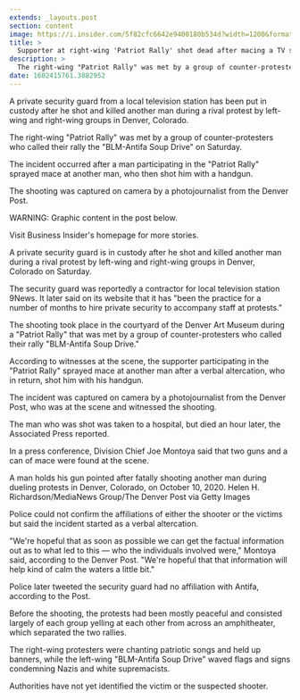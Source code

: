 ```yaml
--- 
extends: _layouts.post 
section: content 
image: https://i.insider.com/5f82cfc6642e9400180b534d?width=1200&format=jpeg 
title: > 
  Supporter at right-wing 'Patriot Rally' shot dead after macing a TV security guard at Denver protest 
description: > 
  The right-wing "Patriot Rally" was met by a group of counter-protesters who called their rally the "BLM-Antifa Soup Drive" on Saturday.The incident occurred after a man participating in the "Patriot Rally" sprayed mace at another man, who then shot him with a handgun.The shooting was captured on camera by a photojournalist from the Denver Post.A private security guard is in custody after he shot and killed another man during a rival protest by left-wing and right-wing groups in Denver, Colorado on Saturday.The security guard was reportedly a contractor for local television station 9News. 
date: 1602415761.3882952 
--- 
```

A private security guard from a local television station has been put in custody after he shot and killed another man during a rival protest by left-wing and right-wing groups in Denver, Colorado.

The right-wing "Patriot Rally" was met by a group of counter-protesters who called their rally the "BLM-Antifa Soup Drive" on Saturday.

The incident occurred after a man participating in the "Patriot Rally" sprayed mace at another man, who then shot him with a handgun.

The shooting was captured on camera by a photojournalist from the Denver Post.

WARNING: Graphic content in the post below.

Visit Business Insider's homepage for more stories.

A private security guard is in custody after he shot and killed another man during a rival protest by left-wing and right-wing groups in Denver, Colorado on Saturday.

The security guard was reportedly a contractor for local television station 9News. It later said on its website that it has "been the practice for a number of months to hire private security to accompany staff at protests."

The shooting took place in the courtyard of the Denver Art Museum during a "Patriot Rally" that was met by a group of counter-protesters who called their rally "BLM-Antifa Soup Drive."

According to witnesses at the scene, the supporter participating in the "Patriot Rally" sprayed mace at another man after a verbal altercation, who in return, shot him with his handgun.

The incident was captured on camera by a photojournalist from the Denver Post, who was at the scene and witnessed the shooting.

The man who was shot was taken to a hospital, but died an hour later, the Associated Press reported.

In a press conference, Division Chief Joe Montoya said that two guns and a can of mace were found at the scene.

A man holds his gun pointed after fatally shooting another man during dueling protests in Denver, Colorado, on October 10, 2020. Helen H. Richardson/MediaNews Group/The Denver Post via Getty Images

Police could not confirm the affiliations of either the shooter or the victims but said the incident started as a verbal altercation.

"We're hopeful that as soon as possible we can get the factual information out as to what led to this — who the individuals involved were," Montoya said, according to the Denver Post. "We're hopeful that that information will help kind of calm the waters a little bit."

Police later tweeted the security guard had no affiliation with Antifa, according to the Post.

Before the shooting, the protests had been mostly peaceful and consisted largely of each group yelling at each other from across an amphitheater, which separated the two rallies.

The right-wing protesters were chanting patriotic songs and held up banners, while the left-wing "BLM-Antifa Soup Drive" waved flags and signs condemning Nazis and white supremacists.

Authorities have not yet identified the victim or the suspected shooter.